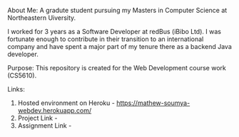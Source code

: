 
About Me:
A gradute student pursuing my Masters in Computer Science at Northeastern Uiversity.

I worked for 3 years as a Software Developer at redBus (iBibo Ltd). I was fortunate enough to contribute in their transition to an international company and 
have spent a major part of my tenure there as a backend Java developer. 

Purpose:
This repository is created for the Web Development course work (CS5610).

Links:
1) Hosted environment on Heroku - https://mathew-soumya-webdev.herokuapp.com/
2) Project Link - 
3) Assignment Link - 